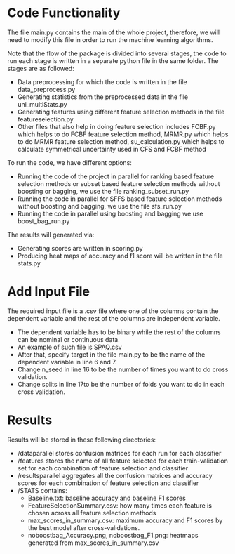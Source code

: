 # Code Functionality
The file main.py contains the main of the whole project, therefore, we will need to modify this file in order to run the machine learning algorithms.

Note that the flow of the package is divided into several stages, the code to run each stage is written in a separate python file in the same folder. The stages are as followed:
- Data preprocessing for which the code is written in the file data_preprocess.py
- Generating statistics from the preprocessed data in the file uni_multiStats.py
- Generating features using different feature selection methods in the file featureselection.py
- Other files that also help in doing feature selection includes FCBF.py which helps to do FCBF feature selection method, MRMR.py which helps to do MRMR feature selection method, su_calculation.py which helps to calculate symmetrical uncertainty used in CFS and FCBF method

To run the code, we have different options:
- Running the code of the project in parallel for ranking based feature selection methods or subset based feature selection methods without boosting or bagging, we use the file ranking_subset_run.py
- Running the code in parallel for SFFS based feature selection methods without boosting and bagging, we use the file sfs_run.py
- Running the code in parallel using boosting and bagging we use boost_bag_run.py

The results will generated via:
- Generating scores are written in scoring.py
- Producing heat maps of accuracy and f1 score will be written in the file stats.py

# Add Input File
The required input file is a .csv file where one of the columns contain the dependent variable and the rest of the columns are independent variable.
- The dependent variable has to be binary while the rest of the columns can be nominal or continuous data. 
- An example of such file is SPAQ.csv
- After that, specify target in the file main.py to be the name of the dependent variable in line 6 and 7.
- Change n_seed in line 16 to be the number of times you want to do cross validation.
- Change splits in line 17to be the number of folds you want to do in each cross validation.

# Results
Results will be stored in these following directories:
* /dataparallel stores confusion matrices for each run for each classifier
* /features stores the name of all feature selected for each train-validation set for each combination of feature selection and classifier
* /resultsparallel aggregates all the confusion matrices and accuracy scores for each combination of feature selection and classifier
* /STATS contains: 
  * Baseline.txt: baseline accuracy and baseline F1 scores
  * FeatureSelectionSummary.csv: how many times each feature is chosen across all feature selection methods
  * max_scores_in_summary.csv: maximum accuracy and F1 scores by the best model after cross-validations.
  * noboostbag_Accuracy.png, noboostbag_F1.png: heatmaps generated from max_scores_in_summary.csv


